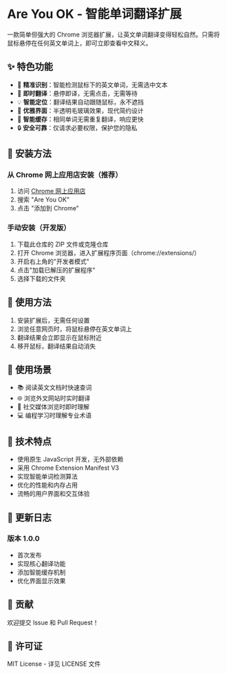 # Are You OK - 智能单词翻译扩展

一款简单但强大的 Chrome 浏览器扩展，让英文单词翻译变得轻松自然。只需将鼠标悬停在任何英文单词上，即可立即查看中文释义。

## ✨ 特色功能

- 🎯 **精准识别**：智能检测鼠标下的英文单词，无需选中文本
- 🚀 **即时翻译**：悬停即译，无需点击，无需等待
- 💡 **智能定位**：翻译结果自动跟随鼠标，永不遮挡
- 🎨 **优雅界面**：半透明毛玻璃效果，现代简约设计
- 💾 **智能缓存**：相同单词无需重复翻译，响应更快
- 🔒 **安全可靠**：仅请求必要权限，保护您的隐私

## 🚀 安装方法

### 从 Chrome 网上应用店安装（推荐）

1. 访问 [Chrome 网上应用店](https://chrome.google.com/webstore/category/extensions)
2. 搜索 "Are You OK"
3. 点击 "添加到 Chrome"

### 手动安装（开发版）

1. 下载此仓库的 ZIP 文件或克隆仓库
2. 打开 Chrome 浏览器，进入扩展程序页面（chrome://extensions/）
3. 开启右上角的"开发者模式"
4. 点击"加载已解压的扩展程序"
5. 选择下载的文件夹

## 🎯 使用方法

1. 安装扩展后，无需任何设置
2. 浏览任意网页时，将鼠标悬停在英文单词上
3. 翻译结果会立即显示在鼠标附近
4. 移开鼠标，翻译结果自动消失

## 🌟 使用场景

- 📚 阅读英文文档时快速查词
- 🌐 浏览外文网站时实时翻译
- 📱 社交媒体浏览时即时理解
- 💻 编程学习时理解专业术语

## 🔧 技术特点

- 使用原生 JavaScript 开发，无外部依赖
- 采用 Chrome Extension Manifest V3
- 实现智能单词检测算法
- 优化的性能和内存占用
- 流畅的用户界面和交互体验

## 📝 更新日志

### 版本 1.0.0
- 首次发布
- 实现核心翻译功能
- 添加智能缓存机制
- 优化界面显示效果

## 🤝 贡献

欢迎提交 Issue 和 Pull Request！

## 📄 许可证

MIT License - 详见 LICENSE 文件